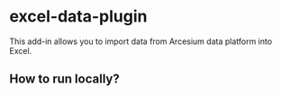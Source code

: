 # excel-data-plugin

This add-in allows you to import data from Arcesium data platform into Excel.

## How to run locally?
